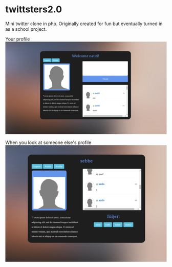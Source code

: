 # twittsters2.0
Mini twitter clone in php. 
Originally created for fun but eventually turned in as a school project.

Your profile
![Alt text](assets/images/Screenshot%20from%202016-10-11%2022:21:50.png?raw=true "Optional Title")


When you look at someone else's profile
![Alt text](assets/images/Screenshot%20from%202016-10-11%2022:27:41.png?raw=true "Optional Title")

